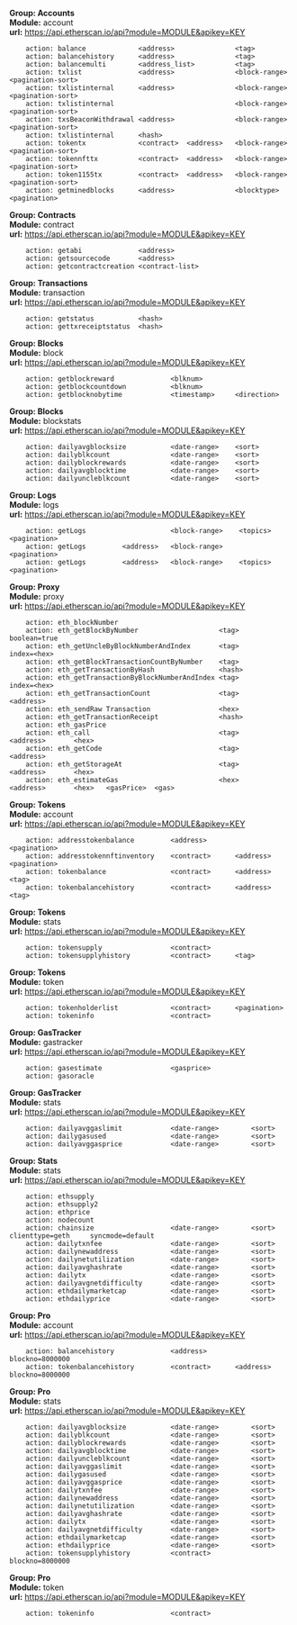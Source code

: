 **Group:  Accounts**  
**Module:** account  
**url:** https://api.etherscan.io/api?module=MODULE&apikey=KEY
```
    action: balance             <address>               <tag>
    action: balancehistory      <address>               <tag>
    action: balancemulti        <address_list>          <tag>
    action: txlist              <address>               <block-range>      <pagination-sort>
    action: txlistinternal      <address>               <block-range>      <pagination-sort>
    action: txlistinternal                              <block-range>      <pagination-sort>
    action: txsBeaconWithdrawal <address>               <block-range>      <pagination-sort>
    action: txlistinternal      <hash>
    action: tokentx             <contract>  <address>   <block-range>      <pagination-sort>
    action: tokennfttx          <contract>  <address>   <block-range>      <pagination-sort>
    action: token1155tx         <contract>  <address>   <block-range>      <pagination-sort>
    action: getminedblocks      <address>               <blocktype>         <pagination>
```

**Group:  Contracts**  
**Module:** contract  
**url:** https://api.etherscan.io/api?module=MODULE&apikey=KEY
```
    action: getabi              <address>
    action: getsourcecode       <address>
    action: getcontractcreation <contract-list>
```

**Group:  Transactions**  
**Module:** transaction  
**url:** https://api.etherscan.io/api?module=MODULE&apikey=KEY
```
    action: getstatus           <hash>
    action: gettxreceiptstatus  <hash>
```

**Group:  Blocks**  
**Module:** block  
**url:** https://api.etherscan.io/api?module=MODULE&apikey=KEY
```
    action: getblockreward              <blknum>
    action: getblockcountdown           <blknum>
    action: getblocknobytime            <timestamp>     <direction>
```

**Group:  Blocks**  
**Module:** blockstats  
**url:** https://api.etherscan.io/api?module=MODULE&apikey=KEY
```
    action: dailyavgblocksize           <date-range>    <sort>
    action: dailyblkcount               <date-range>    <sort> 
    action: dailyblockrewards           <date-range>    <sort> 
    action: dailyavgblocktime           <date-range>    <sort> 
    action: dailyuncleblkcount          <date-range>    <sort> 
```

**Group:  Logs**  
**Module:** logs  
**url:** https://api.etherscan.io/api?module=MODULE&apikey=KEY
```
    action: getLogs                     <block-range>    <topics>    <pagination>
    action: getLogs         <address>   <block-range>                <pagination>
    action: getLogs         <address>   <block-range>    <topics>    <pagination>
```

**Group:  Proxy**  
**Module:** proxy  
**url:** https://api.etherscan.io/api?module=MODULE&apikey=KEY
```
    action: eth_blockNumber
    action: eth_getBlockByNumber                    <tag>           boolean=true
    action: eth_getUncleByBlockNumberAndIndex       <tag>           index=<hex>
    action: eth_getBlockTransactionCountByNumber    <tag>
    action: eth_getTransactionByHash                <hash>
    action: eth_getTransactionByBlockNumberAndIndex <tag>           index=<hex>
    action: eth_getTransactionCount                 <tag>           <address>
    action: eth_sendRaw Transaction                 <hex>
    action: eth_getTransactionReceipt               <hash>
    action: eth_gasPrice
    action: eth_call                                <tag>           <address>       <hex>
    action: eth_getCode                             <tag>           <address>
    action: eth_getStorageAt                        <tag>           <address>       <hex>
    action: eth_estimateGas                         <hex>           <address>       <hex>   <gasPrice>  <gas>
```

**Group:  Tokens**  
**Module:** account  
**url:** https://api.etherscan.io/api?module=MODULE&apikey=KEY
```
    action: addresstokenbalance         <address>                       <pagination>
    action: addresstokennftinventory    <contract>      <address>       <pagination>
    action: tokenbalance                <contract>      <address>       <tag>
    action: tokenbalancehistory         <contract>      <address>       <tag>
```

**Group:  Tokens**  
**Module:** stats  
**url:** https://api.etherscan.io/api?module=MODULE&apikey=KEY
```
    action: tokensupply                 <contract>
​    action: tokensupplyhistory          <contract>      <tag> 
```

**Group:  Tokens**  
**Module:** token  
**url:** https://api.etherscan.io/api?module=MODULE&apikey=KEY
```
    action: tokenholderlist             <contract>      <pagination>
    action: tokeninfo                   <contract> 
```

**Group:  GasTracker**  
**Module:** gastracker  
**url:** https://api.etherscan.io/api?module=MODULE&apikey=KEY
```
    action: gasestimate                 <gasprice>
    action: gasoracle 
```

**Group:  GasTracker**  
**Module:** stats  
**url:** https://api.etherscan.io/api?module=MODULE&apikey=KEY
```
    action: dailyavggaslimit            <date-range>        <sort> 
    action: dailygasused                <date-range>        <sort> 
    action: dailyavggasprice            <date-range>        <sort> 
```

**Group:  Stats**  
**Module:** stats  
**url:** https://api.etherscan.io/api?module=MODULE&apikey=KEY
```
    action: ethsupply
    action: ethsupply2
    action: ethprice
    action: nodecount
    action: chainsize                   <date-range>        <sort>      clienttype=geth     syncmode=default
    action: dailytxnfee                 <date-range>        <sort> 
    action: dailynewaddress             <date-range>        <sort> 
    action: dailynetutilization         <date-range>        <sort> 
    action: dailyavghashrate            <date-range>        <sort> 
    action: dailytx                     <date-range>        <sort> 
    action: dailyavgnetdifficulty       <date-range>        <sort> 
    action: ethdailymarketcap           <date-range>        <sort> 
    action: ethdailyprice               <date-range>        <sort> 
```

**Group:  Pro**  
**Module:** account  
**url:** https://api.etherscan.io/api?module=MODULE&apikey=KEY
```
    action: balancehistory              <address>              blockno=8000000
​    action: tokenbalancehistory         <contract>      <address>            blockno=8000000 
```

**Group:  Pro**  
**Module:** stats  
**url:** https://api.etherscan.io/api?module=MODULE&apikey=KEY
```
    action: dailyavgblocksize           <date-range>        <sort>
    action: dailyblkcount               <date-range>        <sort> 
    action: dailyblockrewards           <date-range>        <sort> 
    action: dailyavgblocktime           <date-range>        <sort> 
    action: dailyuncleblkcount          <date-range>        <sort> 
    action: dailyavggaslimit            <date-range>        <sort> 
    action: dailygasused                <date-range>        <sort> 
    action: dailyavggasprice            <date-range>        <sort> 
    action: dailytxnfee                 <date-range>        <sort> 
    action: dailynewaddress             <date-range>        <sort> 
    action: dailynetutilization         <date-range>        <sort> 
    action: dailyavghashrate            <date-range>        <sort> 
    action: dailytx                     <date-range>        <sort> 
    action: dailyavgnetdifficulty       <date-range>        <sort> 
    action: ethdailymarketcap           <date-range>        <sort> 
    action: ethdailyprice               <date-range>        <sort> 
​    action: tokensupplyhistory          <contract>      blockno=8000000 
```

**Group:  Pro**  
**Module:** token  
**url:** https://api.etherscan.io/api?module=MODULE&apikey=KEY
```
    action: tokeninfo                   <contract> 
```
